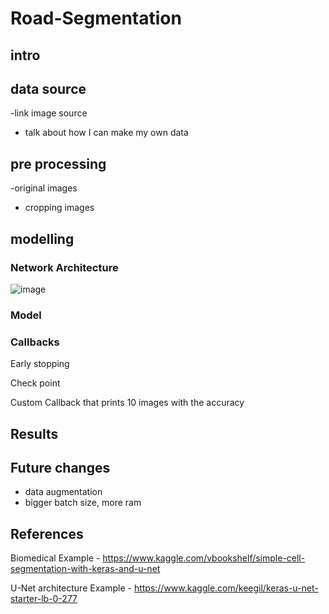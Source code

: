 # Road-Segmentation



## intro 


## data source 
-link image source
- talk about how I can make my own data

## pre processing

-original images
- cropping images


## modelling

### Network Architecture

![image](https://user-images.githubusercontent.com/41071502/126834385-1d22b434-2283-452e-9c66-88925a0d69fc.png)

### Model

### Callbacks
Early stopping

Check point

Custom Callback that prints 10 images with the accuracy


## Results



## Future changes
- data augmentation
- bigger batch size, more ram

## References

Biomedical Example - 
https://www.kaggle.com/vbookshelf/simple-cell-segmentation-with-keras-and-u-net

U-Net architecture Example -
https://www.kaggle.com/keegil/keras-u-net-starter-lb-0-277
